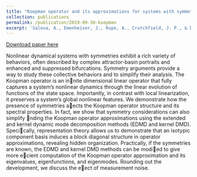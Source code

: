 ```yaml
---
title: "Koopman operator and its approximations for systems with symmetries"
collection: publications
permalink: /publication/2019-09-30-koopman
excerpt: 'Salova, A., Emenheiser, J., Rupe, A., Crutchfield, J. P., & D’Souza, R. M. (2019). Koopman operator and its approximations for systems with symmetries. Chaos: An Interdisciplinary Journal of Nonlinear Science, 29(9), 093128.'
---
```


<a href='http://academicpages.github.io/files/paper3.pdf'>Download paper here</a>

Nonlinear dynamical systems with symmetries exhibit a rich variety of behaviors, often described by complex attractor-basin portraits and
enhanced and suppressed bifurcations. Symmetry arguments provide a way to study these collective behaviors and to simplify their analysis.
The Koopman operator is an innite dimensional linear operator that fully captures a system’s nonlinear dynamics through the linear evolution
of functions of the state space. Importantly, in contrast with local linearization, it preserves a system’s global nonlinear features. We demonstrate how the presence of symmetries aects the Koopman operator structure and its spectral properties. In fact, we show that symmetry
considerations can also simplify nding the Koopman operator approximations using the extended and kernel dynamic mode decomposition
methods (EDMD and kernel DMD). Specically, representation theory allows us to demonstrate that an isotypic component basis induces
a block diagonal structure in operator approximations, revealing hidden organization. Practically, if the symmetries are known, the EDMD
and kernel DMD methods can be modied to give more ecient computation of the Koopman operator approximation and its eigenvalues,
eigenfunctions, and eigenmodes. Rounding out the development, we discuss the eect of measurement noise.